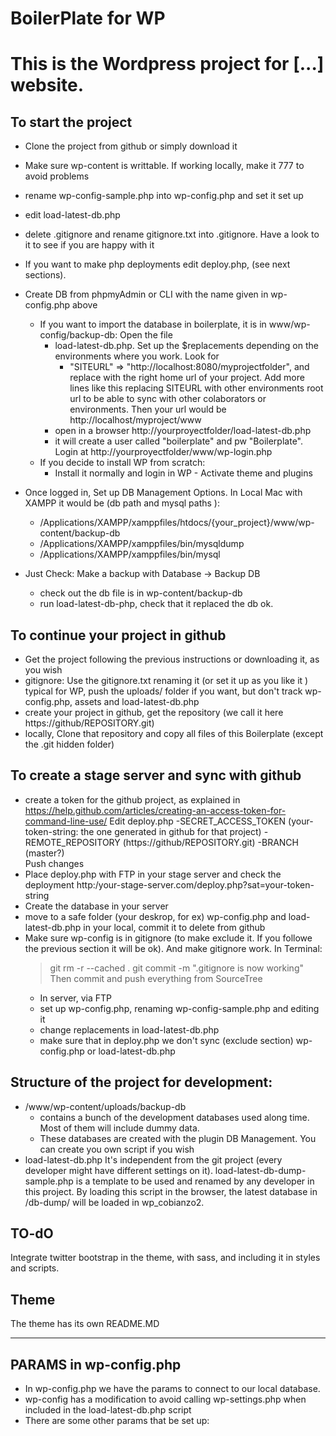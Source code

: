 BoilerPlate for WP
=========================

This is the Wordpress project for [...] website.
=================================================================================================================================


To start the project
------------------------------------------------------------------------------------------------------------------------------------------
- Clone the project from github or simply download it
- Make sure wp-content is writtable. If working locally, make it 777 to avoid problems
- rename wp-config-sample.php into wp-config.php and set it set up
- edit load-latest-db.php
- delete .gitignore and rename gitignore.txt into .gitignore. Have a look to it to see if you are happy with it
- If you want to make php deployments edit deploy.php, (see next sections).
- Create DB from phpmyAdmin or CLI with the name given in wp-config.php above
	- If you want to import the database in boilerplate, it is in www/wp-config/backup-db:		Open the file
		- load-latest-db.php.  Set up the $replacements depending on the environments where you work. Look for 
			- "SITEURL" => "http://localhost:8080/myprojectfolder",
			and replace with the right home url of your project. Add more lines like this replacing SITEURL with other environments root url to be able to sync with other colaborators or environments.
			Then your url would be http://localhost/myproject/www
		- open in a browser http://yourproyectfolder/load-latest-db.php
		- it will create a user called "boilerplate" and pw "Boilerplate". Login at http://yourproyectfolder/www/wp-login.php
	- If you decide to install WP from scratch:
		- Install it normally and login in WP - Activate theme and plugins

- Once logged in, Set up DB Management Options. In Local Mac with XAMPP it would be (db path and mysql paths ):
    - /Applications/XAMPP/xamppfiles/htdocs/{your_project}/www/wp-content/backup-db
    - /Applications/XAMPP/xamppfiles/bin/mysqldump
    - /Applications/XAMPP/xamppfiles/bin/mysql
- Just Check: Make a backup with Database -> Backup DB
	- check out the db file is in wp-content/backup-db
	- run load-latest-db-php, check that it replaced the db ok. 

To continue your project in github
------------------------------------------------------------------------------------------------------------------------------------------
- Get the project following the previous instructions or downloading it, as you wish
- gitignore: Use the gitignore.txt renaming it (or set it up as you like it )
	typical for WP, push the uploads/ folder if you want, but don't track wp-config.php, assets and load-latest-db.php
- create your project in github, get the repository (we call it here https://github/REPOSITORY.git)
- locally, Clone that repository and copy all files of this Boilerplate (except the .git hidden folder)	

To create a stage server and sync with github
------------------------------------------------------------------------------------------------------------------------------------------
- create a token for the github project, as explained in https://help.github.com/articles/creating-an-access-token-for-command-line-use/
	Edit deploy.php
		-SECRET_ACCESS_TOKEN	(your-token-string: the one generated in github for that project)
		-REMOTE_REPOSITORY		(https://github/REPOSITORY.git)
		-BRANCH					(master?)		
	Push changes
- Place deploy.php with FTP in your stage server and check the deployment http:/your-stage-server.com/deploy.php?sat=your-token-string
- Create the database in your server
- move to a safe folder (your deskrop, for ex) wp-config.php and load-latest-db.php in your local, commit it to delete from github
- Make sure wp-config is in gitignore (to make exclude it. If you followe the previous section it will be ok). And make gitignore work. In Terminal:
	>    git rm -r --cached .
	>    git commit -m ".gitignore is now working"
	Then commit and push everything from SourceTree
	- In server, via FTP
	- set up wp-config.php, renaming wp-config-sample.php and editing it
	- change replacements in load-latest-db.php
	- make sure that in deploy.php we don't sync (exclude section) wp-config.php or load-latest-db.php
		
		

Structure of the project for development:
------------------------------------------------------------------------------------------------------------------------------------------

- /www/wp-content/uploads/backup-db
	- contains a bunch of the development databases used along time. Most of them will include dummy data.
	- These databases are created with the plugin DB Management. You can create you own script if you wish
- load-latest-db.php
	It's independent from the git project (every developer might have different settings on it). load-latest-db-dump-sample.php is a template to be used and renamed by any developer in this project.
	By loading this script in the browser, the latest database in /db-dump/ will be loaded in wp_cobianzo2.


TO-dO
------------------------------------------------------------------------------------------------------------------------------------
Integrate twitter bootstrap in the theme, with sass, and including it in styles and scripts.


Theme
------------------------------------------------------------------------------------------------------------------------------------
The theme has its own README.MD

------------------------------------------------------------------------------------------------------------------------------------
PARAMS in wp-config.php
------------------------------------------------------------------------------------------------------------------------------------------
- In wp-config.php we have the params to connect to our local database.
- wp-config has a modification to avoid calling wp-settings.php when included in the load-latest-db.php script
- There are some other params that be set up:

 





